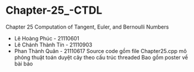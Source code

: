 # Chapter-25_-CTDL
Chapter 25  Computation of Tangent, Euler, and Bernoulli Numbers
 + Lê Hoàng Phúc - 21110601
 + Lê Chánh Thành Tín - 21110903
 + Phan Thành Quân - 21110617
 Source code gồm file Chapter25.cpp mô phỏng thuật toán duyệt cây theo cấu trúc threaded 
 Bao gồm poster về bài báo
